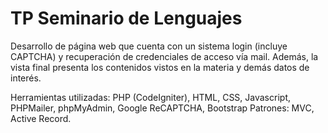 # TP Seminario de Lenguajes
Desarrollo de página web que cuenta con un sistema login (incluye CAPTCHA) y recuperación de credenciales de acceso vía mail. Además, la vista final presenta los contenidos vistos
en la materia y demás datos de interés.

Herramientas utilizadas: PHP (CodeIgniter), HTML, CSS, Javascript, PHPMailer, phpMyAdmin, Google ReCAPTCHA, Bootstrap
Patrones: MVC, Active Record.